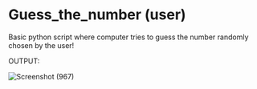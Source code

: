 # Guess_the_number (user)
Basic python script where computer tries to guess the number randomly chosen by the user!

OUTPUT:

![Screenshot (967)](https://github.com/Nevil05/Guess_the_number-II/assets/87539789/c2f63c73-7830-4e12-9707-72ed64186281)

